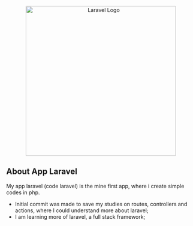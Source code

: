 <p align="center"><a href="https://laravel.com" target="_blank"><img src="https://raw.githubusercontent.com/laravel/art/master/logo-lockup/5%20SVG/2%20CMYK/1%20Full%20Color/laravel-logolockup-cmyk-red.svg" width="400" alt="Laravel Logo"></a></p>

## About App Laravel

My app laravel (code laravel) is the mine first app, where i create simple codes in php.

- Initial commit was made to save my studies on routes, controllers and actions, where I could understand more about laravel;
- I am learning more of laravel, a full stack framework;
